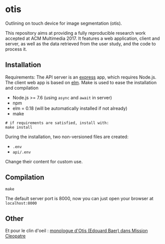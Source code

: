 # otis

Outlining on touch device for image segmentation (otis).

This repository aims at providing a fully reproducible research work
accepted at ACM Multimedia 2017.
It features a web application, client and server,
as well as the data retrieved from the user study,
and the code to process it.

## Installation

Requirements:
The API server is an [express] app, which requires Node.js.
The client web app is based on [elm].
Make is used to ease the installation and compilation

[express]: https://expressjs.com/
[elm]: http://elm-lang.org/

* Node.js >= 7.6 (using `async` and `await` in server)
* npm
* elm = 0.18 (will be automatically installed if not already)
* make

```shell
# if requirements are satisfied, install with:
make install
```

During the installation, two non-versioned files are created:

* `.env`
* `api/.env`

Change their content for custom use.

## Compilation

```shell
make
```

The default server port is 8000,
now you can just open your browser at `localhost:8000`

## Other

Et pour le clin d'oeil :
[monologue d'Otis (Edouard Baer) dans Mission Cleopatre][monologue]

[monologue]: https://youtu.be/AMij3xjEW-A
